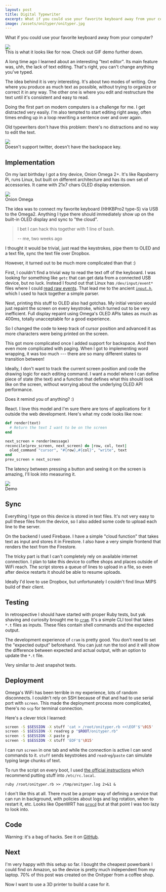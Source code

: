 ```yaml
---
layout: post
title: Digital Typewriter
excerpt: What if you could use your favorite keyboard away from your computer? In this side project I'm building an old-fashioned typewriter from modern IoT parts.
image: /assets/onityper/onityper.jpg
---
```


What if you could use your favorite keyboard away from your computer?

<div class="fig">
  <img src="/assets/onityper/onityper.jpg">
  <div class="label">
    This is what it looks like for now. Check out GIF demo further down.
  </div>
</div>

A long time ago I learned about an interesting "text editor". Its main feature was, uhh, the lack of text editing. That's right, you can't change anything you've typed.

The idea behind it is very interesting. It's about two modes of writing. One where you produce as much text as possible, without trying to organize or correct it in any way. The other one is where you edit and restructure the text until it's consistent and easy to read.

Doing the first part on modern computers is a challenge for me. I get distracted very easily. I'm also tempted to start editing right away, often times ending up in a loop rewriting a sentence over and over again.

Old typewriters don't have this problem: there's no distractions and no way to edit the text.

<div class="fig">
  <img src="/assets/onityper/deleece-cook-1167525-unsplash.jpg">
  <div class="label">
    Doesn't support twitter, doesn't have the backspace key.
  </div>
</div>

## Implementation

On my last birthday I got a tiny device, Onion Omega 2+. It's like Rapsberry Pi, runs Linux, but built on different architecture and has its own set of accessories. It came with 21x7 chars OLED display extension.

<div class="fig">
  <img src="/assets/onityper/omega.jpg">
  <div class="label">
    Onion Omega
  </div>
</div>

The idea was to connect my favorite keyboard (HHKBPro2 type-S) via USB to the Omega2. Anything I type there should immediately show up on the built-in OLED display and sync to "the cloud".

> I bet I can hack this together with 1 line of bash.
>
> -- me, two weeks ago

I thought it would be trivial, just read the keystrokes, pipe them to OLED and a text file, sync the text file over Dropbox.

However, it turned out to be much more complicated than that :)

First, I couldn't find a trivial way to read the text off of the keyboard. I was looking for something like `getc` that can get data from a connected USB device, but no luck. Instead I found out that Linux has `/dev/input/event*` files where I could [read raw events](https://www.kernel.org/doc/Documentation/input/input.txt). That lead me to the ancient [`input.h`](https://github.com/spotify/linux/blob/master/include/linux/input.h), which I used to hack together a simple parser.

Next, printing this stuff to OLED also had gotchas. My initial version would just repaint the screen on every keystroke, which turned out to be very inefficient. Full display repaint using Omega's OLED APIs takes as much as 400ms, totally unacceptable for a good experience.

So I changed the code to keep track of cursor position and advanced it as more characters were being printed on the screen.

This got more complicated once I added support for backspace. And then even more complicated with paging. When I got to implementing word wrapping, it was too much --- there are so many different states to transition between!

Ideally, I don't want to track the current screen position and code the drawing logic for each editing command. I want a model where I can define piece of state (the text) and a function that defines what this should look like on the screen, without worrying about the underlying OLED API performance.

Does it remind you of anything? :)

React. I love this model and I'm sure there are tons of applications for it outside the web development. Here's what my code looks like now:

```ruby
def render(text)
  # Return the text I want to be on the screen
end

next_screen = render(message)
reconcile(prev_screen, next_screen) do |row, col, text|
  oled_command "cursor", "#{row},#{col}", "write", text
end
prev_screen = next_screen
```

The latency between pressing a button and seeing it on the screen is amazing, I'll look into measuring it.

<div class="fig">
  <img src="/assets/onityper/demo.gif">
  <div class="label">
    Demo
  </div>
</div>

## Sync

Everything I type on this device is stored in text files. It's not very easy to pull these files from the device, so I also added some code to upload each line to the server.

On the backend I used Firebase. I have a simple "cloud function" that takes text as input and stores it in Firestore. I also have a very simple frontend that renders the text from the Firestore.

The tricky part is that I can't completely rely on available internet connection. I plan to take this device to coffee shops and places outside of WiFi reach. The script stores a queue of lines to upload in a file, so even after device restarts it should be able to resume uploads.

Ideally I'd love to use Dropbox, but unfortunately I couldn't find linux MIPS build of their client.

## Testing

In retrospective I should have started with proper Ruby tests, but yak shaving and curiosity brought me to [`cram`](https://pypi.org/project/cram/). It's a simple CLI tool that takes `*.t` files as inputs. These files contain shell commands and the expected output.

The development experience of `cram` is pretty good. You don't need to set the "expected output" beforehand. You can just run the tool and it will show the difference between expected and actual output, with an option to update the `*.t` file.

Very similar to Jest snapshot tests.

## Deployment

Omega's WiFi has been terrible in my experience, lots of random disconnects. I couldn't rely on SSH because of that and had to use serial port with `screen`. This made the deployment process more complicated, there's no `scp` for terminal connection.

Here's a clever trick I learned:

```sh
screen -S $SESSION -X stuff 'cat > /root/onityper.rb <<\EOF'$'\015'
screen -S $SESSION -X readreg p "$ROOT/onityper.rb"
screen -S $SESSION -X paste p
screen -S $SESSION -X stuff 'EOF'$'\015'
```

I can run `screen` in one tab and while the connection is active I can send commands to it. `stuff` sends keystrokes and `readreg`/`paste` can simulate typing large chunks of text.

To run the script on every boot, I used [the official instructions](https://docs.onion.io/omega2-docs/running-a-command-on-boot.html) which recommend putting stuff into `/etc/rc.local`. 

```
ruby /root/onityper.rb >> /tmp/onityper.log 2>&1 &
```

I don't like this at all. There must be a proper way of defining a service that can run in background, with policies about logs and log rotation, when to restart it, etc. Looks like OpenWRT has [`procd`](https://openwrt.org/docs/guide-developer/procd-init-scripts) but at that point I was too lazy to look into.

## Code

Warning: it's a bag of hacks. See it on [GitHub](https://github.com/frantic/onityper).

## Next

I'm very happy with this setup so far. I bought the cheapest powerbank I could find on Amazon, so the device is pretty much independent from my laptop. 70% of this post was created on the Onityper from a coffee shop.

Now I want to use a 3D printer to build a case for it.
